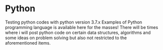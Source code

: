 # Python
Testing python codes with python version 3.7.x
Examples of Python programming language is available here for the masses!  There will be times where i will post python code on certain data structures, algorithms and some ideas on problem solving but also not restricted to the aforementioned items. 

